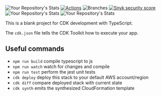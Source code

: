 ![Your Repository's Stats](https://github-readme-stats.vercel.app/api?username=SrinathBala&show_icons=true)
[![Actions](https://github.com/SrinathBala/IAM-stack/actions/workflows/main.yml/badge.svg)](https://github.com/SrinathBala/IAM-stack/actions)
![Branches](https://img.shields.io/endpoint?url=https://raw.githubusercontent.com/SrinathBala/IAM-stack/main/.github/badges/branches.json?raw=true)
[![Snyk security score](https://snyk-widget.herokuapp.com/badge/pip/jacoco-badge-generator/badge.svg)](https://snyk.io/vuln/pip%3AIAM-stack)
![Your Repository's Stats](https://github-readme-stats.vercel.app/api/top-langs/?username=SrinathBala&theme=blue-green)
![Your Repository's Stats](https://contrib.rocks/image?repo=SrinathBala/IAM-stack)


This is a blank project for CDK development with TypeScript.

The `cdk.json` file tells the CDK Toolkit how to execute your app.

## Useful commands

* `npm run build`   compile typescript to js
* `npm run watch`   watch for changes and compile
* `npm run test`    perform the jest unit tests
* `cdk deploy`      deploy this stack to your default AWS account/region
* `cdk diff`        compare deployed stack with current state
* `cdk synth`       emits the synthesized CloudFormation template
